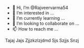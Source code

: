 - 👋 Hi, I’m @Rajveervarma54
- 👀 I’m interested in ...
- 🌱 I’m currently learning ...
- 💞️ I’m looking to collaborate on ...
- 📫 How to reach me ...

<!---
Rajveervarma54/Rajveervarma54 is a ✨ special ✨ repository because its `README.md` (this file) appears on your GitHub profile.
You can click the Preview link to take a look at your changes.
--->
Tajaj
Jajs
Zjjzkzlzjdmd
Sjs
Szjjs
Snzj

